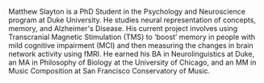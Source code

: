 Matthew Slayton is a PhD Student in the Psychology and Neuroscience program at Duke University. He studies neural representation of concepts, memory, and Alzheimer's Disease. His current project involves using Transcranial Magnetic Stimulation (TMS) to ‘boost’ memory in people with mild cognitive impairment (MCI) and then measuring the changes in brain network activity using fMRI.  He earned his BA in Neurolinguistics at Duke, an MA in Philosophy of Biology at the University of Chicago, and an MM in Music Composition at San Francisco Conservatory of Music. 